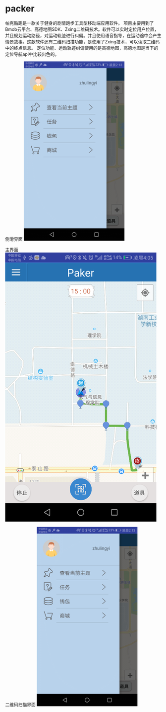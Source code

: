 # packer

帕克酷跑是一款关于健身的剧情跑步工具型移动端应用软件。
项目主要用到了Bmob云平台、高德地图SDK、Zxing二维码技术。软件可以实时定位用户位置，并且规划运动路径，对运动轨迹进行纠偏。并且使用语音指导，在运动途中会产生情景故事。这款软件还有二维码扫描功能，是使用了Zxing技术，可以读取二维码中的终点信息。
定位功能、运动轨迹纠偏使用的是高德地图，高德地图是当下的定位导航api中比较出色的。

侧滑界面
![image](https://github.com/Zhulingyi/packer/blob/master/image/image.png)

主界面
![image](https://github.com/Zhulingyi/packer/blob/master/image/main.png)

二维码扫描界面
![image](https://github.com/Zhulingyi/packer/blob/master/image/image.png)
